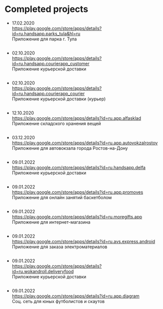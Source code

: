 # Completed projects

- 17.02.2020 <br>
https://play.google.com/store/apps/details?id=ru.handsapp.parks_tula&hl=ru <br>
Приложение для парка г. Тула <br>
<img src="https://github.com/NetylkinOV/projects/blob/main/screens/pt.png?raw=true" alt="" />

- 02.10.2020 <br>
https://play.google.com/store/apps/details?id=ru.handsapp.courierapp_customer <br>
Приложение курьерской доставки <br>
<img src="https://github.com/NetylkinOV/projects/blob/main/screens/n.png?raw=true" alt="" />

- 02.10.2020 <br>
https://play.google.com/store/apps/details?id=ru.handsapp.courierapp_courier <br>
Приложение курьерской доставки (курьер) <br>
<img src="https://github.com/NetylkinOV/projects/blob/main/screens/nc.png?raw=true" alt="" />

- 12.10.2020 <br>
https://play.google.com/store/apps/details?id=ru.app.alfasklad <br>
Приложение складского хранения вещей <br>
<img src="https://github.com/NetylkinOV/projects/blob/main/screens/alfa.png?raw=true" alt="" />

- 03.12.2020 <br>
https://play.google.com/store/apps/details?id=ru.app.autovokzalrostov <br>
Приложение для автовокзала города Ростов-на-Дону <br>
<img src="https://github.com/NetylkinOV/projects/blob/main/screens/arostv.png?raw=true" alt="" />

- 09.01.2022 <br>
https://play.google.com/store/apps/details?id=ru.handsapp.delfa <br>
Приложение курьерской доставки <br>
<img src="https://github.com/NetylkinOV/projects/blob/main/screens/delfa.png?raw=true" alt="" />

- 09.01.2022 <br>
https://play.google.com/store/apps/details?id=ru.app.promoves <br>
Приложение для онлайн занятий баскетболом <br>
<img src="https://github.com/NetylkinOV/projects/blob/main/screens/prom.png?raw=true" alt="" />

- 09.01.2022 <br>
https://play.google.com/store/apps/details?id=ru.moregifts.app <br>
Приложение для интернет-магазина <br>
<img src="https://github.com/NetylkinOV/projects/blob/main/screens/bp.png?raw=true" alt="" />

- 09.01.2022 <br>
https://play.google.com/store/apps/details?id=ru.avs.express.android <br>
Приложение для заказа электроматериалов <br>
<img src="https://github.com/NetylkinOV/projects/blob/main/screens/avs.png?raw=true" alt="" />

- 09.01.2022 <br>
https://play.google.com/store/apps/details?id=ru.wokandroll.deliveryfood <br>
Приложение курьерской доставки <br>
<img src="https://github.com/NetylkinOV/projects/blob/main/screens/wr.png?raw=true" alt="" />

- 09.01.2022 <br>
https://play.google.com/store/apps/details?id=ru.app.diagram <br>
Соц. сеть для юных футболистов и скаутов <br>
<img src="https://github.com/NetylkinOV/projects/blob/main/screens/diagram.png?raw=true" alt="" />